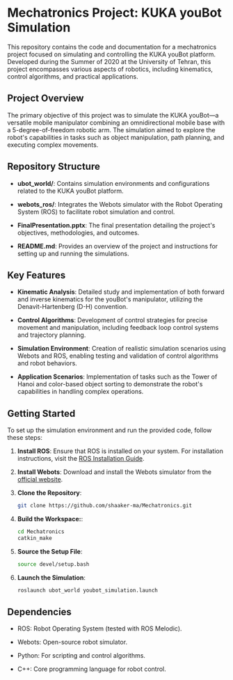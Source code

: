 # Mechatronics Project: KUKA youBot Simulation



This repository contains the code and documentation for a mechatronics project focused on simulating and controlling the KUKA youBot platform. Developed during the Summer of 2020 at the University of Tehran, this project encompasses various aspects of robotics, including kinematics, control algorithms, and practical applications.

## Project Overview

The primary objective of this project was to simulate the KUKA youBot—a versatile mobile manipulator combining an omnidirectional mobile base with a 5-degree-of-freedom robotic arm. The simulation aimed to explore the robot's capabilities in tasks such as object manipulation, path planning, and executing complex movements.

## Repository Structure

- **ubot_world/**: Contains simulation environments and configurations related to the KUKA youBot platform.

- **webots_ros/**: Integrates the Webots simulator with the Robot Operating System (ROS) to facilitate robot simulation and control.

- **FinalPresentation.pptx**: The final presentation detailing the project's objectives, methodologies, and outcomes.

- **README.md**: Provides an overview of the project and instructions for setting up and running the simulations.

## Key Features

- **Kinematic Analysis**: Detailed study and implementation of both forward and inverse kinematics for the youBot's manipulator, utilizing the Denavit-Hartenberg (D-H) convention.

- **Control Algorithms**: Development of control strategies for precise movement and manipulation, including feedback loop control systems and trajectory planning.

- **Simulation Environment**: Creation of realistic simulation scenarios using Webots and ROS, enabling testing and validation of control algorithms and robot behaviors.

- **Application Scenarios**: Implementation of tasks such as the Tower of Hanoi and color-based object sorting to demonstrate the robot's capabilities in handling complex operations.

## Getting Started

To set up the simulation environment and run the provided code, follow these steps:

1. **Install ROS**: Ensure that ROS is installed on your system. For installation instructions, visit the [ROS Installation Guide](http://wiki.ros.org/ROS/Installation).

2. **Install Webots**: Download and install the Webots simulator from the [official website](https://cyberbotics.com/).

3. **Clone the Repository**:

   ```bash
   git clone https://github.com/shaaker-ma/Mechatronics.git

4. **Build the Workspace:**:

   ```bash
   cd Mechatronics
   catkin_make

5. **Source the Setup File**:

   ```bash
   source devel/setup.bash

6. **Launch the Simulation**:

   ```bash
   roslaunch ubot_world youbot_simulation.launch

## Dependencies

- ROS: Robot Operating System (tested with ROS Melodic).

- Webots: Open-source robot simulator.

- Python: For scripting and control algorithms.

- C++: Core programming language for robot control.

